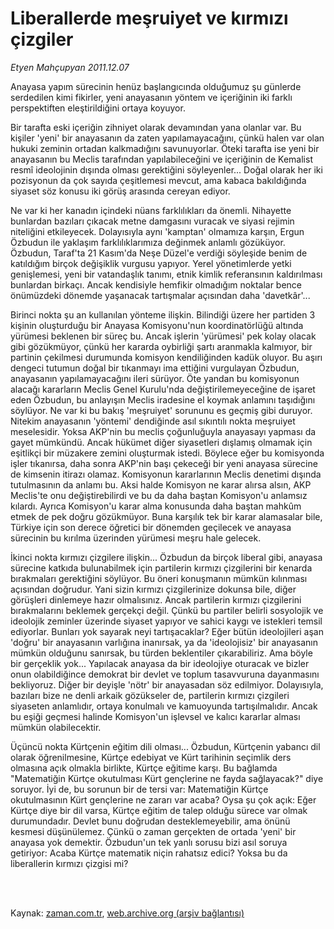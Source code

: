 # Liberallerde meşruiyet ve kırmızı çizgiler

*Etyen Mahçupyan 2011.12.07*

<td class="columnist-detail">
<p>Anayasa yapım sürecinin henüz başlangıcında olduğumuz şu günlerde serdedilen kimi fikirler, yeni anayasanın yöntem ve içeriğinin iki farklı perspektiften eleştirildiğini ortaya koyuyor.</p>
<p>
<div id="haberMetinDiv">
<p>
Bir tarafta eski içeriğin zihniyet olarak devamından yana olanlar var. Bu kişiler 'yeni' bir anayasanın da zaten yapılamayacağını, çünkü halen var olan hukuki zeminin ortadan kalkmadığını savunuyorlar. Öteki tarafta ise yeni bir anayasanın bu Meclis tarafından yapılabileceğini ve içeriğinin de Kemalist resmî ideolojinin dışında olması gerektiğini söyleyenler... Doğal olarak her iki pozisyonun da çok sayıda çeşitlemesi mevcut, ama kabaca bakıldığında siyaset söz konusu iki görüş arasında cereyan ediyor.
<p>
Ne var ki her kanadın içindeki nüans farklılıkları da önemli. Nihayette bunlardan bazıları çıkacak metne damgasını vuracak ve siyasi rejimin niteliğini etkileyecek. Dolayısıyla aynı 'kamptan' olmamıza karşın, Ergun Özbudun ile yaklaşım farklılıklarımıza değinmek anlamlı gözüküyor. Özbudun, Taraf'ta 21 Kasım'da Neşe Düzel'e verdiği söyleşide benim de katıldığım birçok değişiklik vurgusu yapıyor. Yerel yönetimlerde yetki genişlemesi, yeni bir vatandaşlık tanımı, etnik kimlik referansının kaldırılması bunlardan birkaçı. Ancak kendisiyle hemfikir olmadığım noktalar bence önümüzdeki dönemde yaşanacak tartışmalar açısından daha 'davetkâr'...
<p>
Birinci nokta şu an kullanılan yönteme ilişkin. Bilindiği üzere her partiden 3 kişinin oluşturduğu bir Anayasa Komisyonu'nun koordinatörlüğü altında yürümesi beklenen bir süreç bu. Ancak işlerin 'yürümesi' pek kolay olacak gibi gözükmüyor, çünkü her kararda oybirliği şartı aranmakla kalmıyor, bir partinin çekilmesi durumunda komisyon kendiliğinden kadük oluyor. Bu aşırı dengeci tutumun doğal bir tıkanmayı ima ettiğini vurgulayan Özbudun, anayasanın yapılamayacağını ileri sürüyor. Öte yandan bu komisyonun alacağı kararların Meclis Genel Kurulu'nda değiştirilemeyeceğine de işaret eden Özbudun, bu anlayışın Meclis iradesine el koymak anlamını taşıdığını söylüyor. Ne var ki bu bakış 'meşruiyet' sorununu es geçmiş gibi duruyor. Nitekim anayasanın 'yöntemi' dendiğinde asıl sıkıntılı nokta meşruiyet meselesidir. Yoksa AKP'nin bu meclis çoğunluğuyla anayasayı yapması da gayet mümkündü. Ancak hükümet diğer siyasetleri dışlamış olmamak için eşitlikçi bir müzakere zemini oluşturmak istedi. Böylece eğer bu komisyonda işler tıkanırsa, daha sonra AKP'nin başı çekeceği bir yeni anayasa sürecine de kimsenin itirazı olamaz. Komisyonun kararlarının Meclis denetimi dışında tutulmasının da anlamı bu. Aksi halde Komisyon ne karar alırsa alsın, AKP Meclis'te onu değiştirebilirdi ve bu da daha baştan Komisyon'u anlamsız kılardı. Ayrıca Komisyon'u karar alma konusunda daha baştan mahkûm etmek de pek doğru gözükmüyor. Buna karşılık tek bir karar alamasalar bile, Türkiye için son derece öğretici bir dönemden geçilecek ve anayasa sürecinin bu kırılma üzerinden yürümesi meşru hale gelecek.
<p>
İkinci nokta kırmızı çizgilere ilişkin... Özbudun da birçok liberal gibi, anayasa sürecine katkıda bulunabilmek için partilerin kırmızı çizgilerini bir kenarda bırakmaları gerektiğini söylüyor. Bu öneri konuşmanın mümkün kılınması açısından doğrudur. Yani sizin kırmızı çizgilerinize dokunsa bile, diğer görüşleri dinlemeye hazır olmalısınız. Ancak partilerin kırmızı çizgilerini bırakmalarını beklemek gerçekçi değil. Çünkü bu partiler belirli sosyolojik ve ideolojik zeminler üzerinde siyaset yapıyor ve sahici kaygı ve istekleri temsil ediyorlar. Bunları yok sayarak neyi tartışacaklar? Eğer bütün ideolojileri aşan 'doğru' bir anayasanın varlığına inanırsak, ya da 'ideolojisiz' bir anayasanın mümkün olduğunu sanırsak, bu türden beklentiler çıkarabiliriz. Ama böyle bir gerçeklik yok... Yapılacak anayasa da bir ideolojiye oturacak ve bizler onun olabildiğince demokrat bir devlet ve toplum tasavvuruna dayanmasını bekliyoruz. Diğer bir deyişle 'nötr' bir anayasadan söz edilmiyor. Dolayısıyla, bazıları bize ne denli arkaik gözükseler de, partilerin kırmızı çizgileri siyaseten anlamlıdır, ortaya konulmalı ve kamuoyunda tartışılmalıdır. Ancak bu eşiği geçmesi halinde Komisyon'un işlevsel ve kalıcı kararlar alması mümkün olabilecektir.
<p>
Üçüncü nokta Kürtçenin eğitim dili olması... Özbudun, Kürtçenin yabancı dil olarak öğrenilmesine, Kürtçe edebiyat ve Kürt tarihinin seçimlik ders olmasına açık olmakla birlikte, Kürtçe eğitime karşı. Bu bağlamda "Matematiğin Kürtçe okutulması Kürt gençlerine ne fayda sağlayacak?" diye soruyor. İyi de, bu sorunun bir de tersi var: Matematiğin Kürtçe okutulmasının Kürt gençlerine ne zararı var acaba? Oysa şu çok açık: Eğer Kürtçe diye bir dil varsa, Kürtçe eğitim de talep olduğu sürece var olmak durumundadır. Devlet bunu doğrudan desteklemeyebilir, ama önünü kesmesi düşünülemez. Çünkü o zaman gerçekten de ortada 'yeni' bir anayasa yok demektir. Özbudun'un tek yanlı sorusu bizi asıl soruya getiriyor: Acaba Kürtçe matematik niçin rahatsız edici? Yoksa bu da liberallerin kırmızı çizgisi mi?  
<p>
</p></p></p></p></p></p></div>
</p>


<p><br>
		 </br></p></td>

Kaynak: [zaman.com.tr](http://zaman.com.tr/yazar.do?yazino=1211334), [web.archive.org (arşiv bağlantısı)](http://web.archive.org/web/20120315050240/http://www.zaman.com.tr/yazar.do?yazino=1211334)
